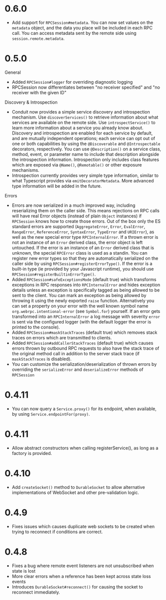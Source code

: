 # 0.6.0 

- Add support for `RPCSession#metadata`. You can now set values on the `metadata` object, and the data you place will 
  be included in each RPC call. You can access metadata sent by the remote side using `session.remote.metadata`.

# 0.5.0

General

- Added `RPCSession#logger` for overriding diagnostic logging
- RPCSession now differentiates between "no receiver specified" and "no receiver with the given ID"

Discovery & Introspection

- Conduit now provides a simple service discovery and introspection mechanism. Use `discoverServices()` to retrieve 
  information about what services are available on the remote side. Use `introspectService()` to learn more information 
  about a service you already know about. Discovery and introspection are enabled for each service by default, 
  and are mutually independent operations; each service can opt out of one or both capabilities by using 
  the `@Discoverable` and `@Introspectable` decorators, respectively. You can use `@Description()` on a service class, 
  method, event, or parameter name to include that description alongside the introspection information. Introspection 
  only includes class features which are exposed via `@Name()`, `@Remotable()` or other exposure mechanisms.
- Introspection currently provides very simple type information, similar to what Typescript provides via 
  `emitDecoratorMetadata`. More advanced type information will be added in the future.

Errors

- Errors are now serialized in a much improved way, including reserializing them on the caller side. This means 
  rejections on RPC calls will have real Error objects (instead of plain `Object` instances) if `RPCSession` knows how 
  to create those errors. Out of the box only the ES standard errors are supported (`AggregateError`, `Error`, 
  `EvalError`, `RangeError`, `ReferenceError`, `SyntaxError`, `TypeError` and `URIError`), as well as the new special 
  error type `RPCInternalError`. If a thrown error is not an instance of an `Error` derived class, the error object is 
  left untouched. If the error is an instance of an `Error` derived class that is unknown, the special `RPCError` class 
  is used as a standin. You can register new error types so that they are automatically serialized on the caller side 
  by using `RPCSession#registerErrorType()`. If the error is a built-in type (ie provided by your Javascript runtime), 
  you should use `RPCSession#registerBuiltinErrorType()`.
- Added `RPCSession#safeExceptionsMode` (default true) which transforms exceptions in RPC responses into 
  `RPCInternalError` and hides exception details unless an exception is specifically tagged as being allowed to be sent 
  to the client. You can mark an exception as being allowed by throwing it using the newly exported `raise` function. 
  Alternatively you can set a property on your error with the well known symbol name `org.webrpc.intentional-error` 
  (see `Symbol.for`) yourself. If an error gets transformed into an `RPCInternalError` a log message with severity 
  `error` is sent via the configured logger (with the default logger the error is printed to the console).
- Added `RPCSession#maskStackTraces` (default true) which removes stack traces on errors which are transmitted to 
  clients.
- Added `RPCSession#addCallerStackTraces` (default true) which causes errors thrown by outbound RPC requests to also 
  have the stack trace of the original method call in addition to the server stack trace (if `maskStackTraces` is 
  disabled).
- You can customize the serialization/deserialization of thrown errors by overriding the `serializeError` and 
  `deserializeError` methods of `RPCSession`

# 0.4.11

- You can now query a `Service.proxy()` for its endpoint, when available, by using `Service.endpointFor(proxy)`.

# 0.4.11

- Allow abstract constructors when calling registerService(), as long as a factory is provided.

# 0.4.10

- Add `createSocket()` method to `DurableSocket` to allow alternative implementations of WebSocket and other 
  pre-validation logic.

# 0.4.9

- Fixes issues which causes duplicate web sockets to be created when trying to reconnect if conditions are 
  correct.

# 0.4.8

- Fixes a bug where remote event listeners are not unsubscribed when state is lost
- More clear errors when a reference has been kept across state loss events
- Introduces `DurableSocket#reconnect()` for causing the socket to reconnect immediately.

